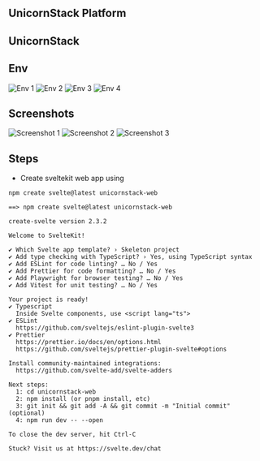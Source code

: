 ## UnicornStack Platform

## UnicornStack


## Env

![Env 1](https://github.com/arunabhdas/unicornstack/blob/main/screenshots/screenshot_env_2.png)
![Env 2](https://github.com/arunabhdas/unicornstack/blob/main/screenshots/screenshot_env_2.png)
![Env 3](https://github.com/arunabhdas/unicornstack/blob/main/screenshots/screenshot_env_3.png)
![Env 4](https://github.com/arunabhdas/unicornstack/blob/main/screenshots/screenshot_env_4.png)

## Screenshots

![Screenshot 1](https://github.com/arunabhdas/unicornstack/blob/main/screenshots/screenshot_1.png)
![Screenshot 2](https://github.com/arunabhdas/unicornstack/blob/main/screenshots/screenshot_2.png)
![Screenshot 3](https://github.com/arunabhdas/unicornstack/blob/main/screenshots/screenshot_3.png)


## Steps
* Create sveltekit web app using

```
npm create svelte@latest unicornstack-web

==> npm create svelte@latest unicornstack-web

create-svelte version 2.3.2

Welcome to SvelteKit!

✔ Which Svelte app template? › Skeleton project
✔ Add type checking with TypeScript? › Yes, using TypeScript syntax
✔ Add ESLint for code linting? … No / Yes
✔ Add Prettier for code formatting? … No / Yes
✔ Add Playwright for browser testing? … No / Yes
✔ Add Vitest for unit testing? … No / Yes

Your project is ready!
✔ Typescript
  Inside Svelte components, use <script lang="ts">
✔ ESLint
  https://github.com/sveltejs/eslint-plugin-svelte3
✔ Prettier
  https://prettier.io/docs/en/options.html
  https://github.com/sveltejs/prettier-plugin-svelte#options

Install community-maintained integrations:
  https://github.com/svelte-add/svelte-adders

Next steps:
  1: cd unicornstack-web
  2: npm install (or pnpm install, etc)
  3: git init && git add -A && git commit -m "Initial commit" (optional)
  4: npm run dev -- --open

To close the dev server, hit Ctrl-C

Stuck? Visit us at https://svelte.dev/chat
```


